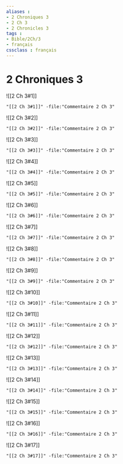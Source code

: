 ```yaml
---
aliases : 
- 2 Chroniques 3
- 2 Ch 3
- 2 Chronicles 3
tags : 
- Bible/2Ch/3
- français
cssclass : français
---
```


# 2 Chroniques 3

![[2 Ch 3#1]]

```query
"[[2 Ch 3#1]]" -file:"Commentaire 2 Ch 3"
```

![[2 Ch 3#2]]

```query
"[[2 Ch 3#2]]" -file:"Commentaire 2 Ch 3"
```

![[2 Ch 3#3]]

```query
"[[2 Ch 3#3]]" -file:"Commentaire 2 Ch 3"
```

![[2 Ch 3#4]]

```query
"[[2 Ch 3#4]]" -file:"Commentaire 2 Ch 3"
```

![[2 Ch 3#5]]

```query
"[[2 Ch 3#5]]" -file:"Commentaire 2 Ch 3"
```

![[2 Ch 3#6]]

```query
"[[2 Ch 3#6]]" -file:"Commentaire 2 Ch 3"
```

![[2 Ch 3#7]]

```query
"[[2 Ch 3#7]]" -file:"Commentaire 2 Ch 3"
```

![[2 Ch 3#8]]

```query
"[[2 Ch 3#8]]" -file:"Commentaire 2 Ch 3"
```

![[2 Ch 3#9]]

```query
"[[2 Ch 3#9]]" -file:"Commentaire 2 Ch 3"
```

![[2 Ch 3#10]]

```query
"[[2 Ch 3#10]]" -file:"Commentaire 2 Ch 3"
```

![[2 Ch 3#11]]

```query
"[[2 Ch 3#11]]" -file:"Commentaire 2 Ch 3"
```

![[2 Ch 3#12]]

```query
"[[2 Ch 3#12]]" -file:"Commentaire 2 Ch 3"
```

![[2 Ch 3#13]]

```query
"[[2 Ch 3#13]]" -file:"Commentaire 2 Ch 3"
```

![[2 Ch 3#14]]

```query
"[[2 Ch 3#14]]" -file:"Commentaire 2 Ch 3"
```

![[2 Ch 3#15]]

```query
"[[2 Ch 3#15]]" -file:"Commentaire 2 Ch 3"
```

![[2 Ch 3#16]]

```query
"[[2 Ch 3#16]]" -file:"Commentaire 2 Ch 3"
```

![[2 Ch 3#17]]

```query
"[[2 Ch 3#17]]" -file:"Commentaire 2 Ch 3"
```

